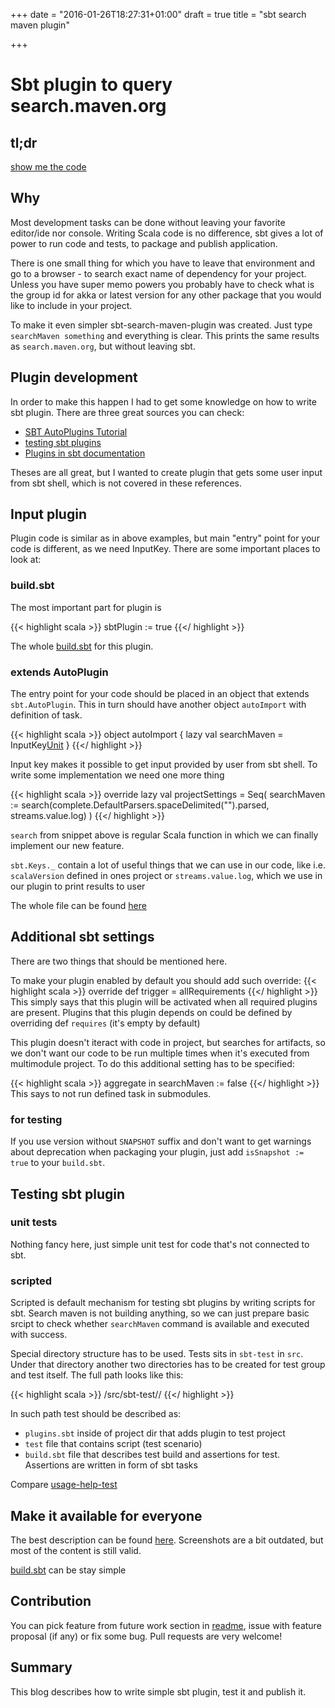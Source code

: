 +++
date = "2016-01-26T18:27:31+01:00"
draft = true
title = "sbt search maven plugin"

+++

# Sbt plugin to query search.maven.org

## tl;dr

[show me the code](https://github.com/blstream/sbt-search-maven-plugin)

## Why

Most development tasks can be done without leaving your favorite editor/ide nor console.
Writing Scala code is no difference, sbt gives a lot of power to run code and tests, to package and publish application.

There is one small thing for which you have to leave that environment and go to a browser - to search exact name of dependency for your project.
Unless you have super memo powers you probably have to check what is the group id for akka or latest version for any other package that you would like to include in your project.

To make it even simpler sbt-search-maven-plugin was created. Just type `searchMaven something` and everything is clear. This prints the same results as `search.maven.org`, but without leaving sbt.

## Plugin development

In order to make this happen I had to get some knowledge on how to write sbt plugin. There are three great sources you can check:

* [SBT AutoPlugins Tutorial](http://mukis.de/pages/sbt-autoplugins-tutorial/)
* [testing sbt plugins](http://eed3si9n.com/testing-sbt-plugins)
* [Plugins in sbt documentation](http://www.scala-sbt.org/0.13/docs/Plugins.html)

Theses are all great, but I wanted to create plugin that gets some user input from sbt shell, which is not covered in these references.

## Input plugin

Plugin code is similar as in above examples, but main "entry" point for your code is different, as we need InputKey.
There are some important places to look at:

### build.sbt

The most important part for plugin is

{{< highlight scala >}}
sbtPlugin := true
{{</ highlight >}}

The whole [build.sbt](https://github.com/blstream/sbt-search-maven-plugin/blob/master/build.sbt) for this plugin.

### extends AutoPlugin

The entry point for your code should be placed in an object that extends `sbt.AutoPlugin`. This in turn should have another object `autoImport` with definition of task.

{{< highlight scala >}}
object autoImport {
  lazy val searchMaven = InputKey[Unit]("searchMaven", "Search maven")
}
{{</ highlight >}}

Input key makes it possible to get input provided by user from sbt shell. To write some implementation we need one more thing

{{< highlight scala >}}
override lazy val projectSettings = Seq(
  searchMaven := search(complete.DefaultParsers.spaceDelimited("<arg>").parsed, streams.value.log)
)
{{</ highlight >}}

`search` from snippet above is regular Scala function in which we can finally implement our new feature.

`sbt.Keys._` contain a lot of useful things that we can use in our code, like i.e. `scalaVersion` defined in ones project or `streams.value.log`, which we use in our plugin to print results to user

The whole file can be found [here](https://github.com/blstream/sbt-search-maven-plugin/blob/master/src/main/scala/com/blstream/sbtsearchmavenplugin/SbtSearchMavenPlugin.scala)

## Additional sbt settings

There are two things that should be mentioned here.

To make your plugin enabled by default you should add such override:
{{< highlight scala >}}
override def trigger = allRequirements
{{</ highlight >}}
This simply says that this plugin will be activated when all required plugins are present. Plugins that this plugin depends on could be defined by overriding def `requires` (it's empty by default)

This plugin doesn't iteract with code in project, but searches for artifacts, so we don't want our code to be run multiple times when it's executed from multimodule project.
To do this additional setting has to be specified:

{{< highlight scala >}}
aggregate in searchMaven := false
{{</ highlight >}}
This says to not run defined task in submodules.

### for testing

If you use version without `SNAPSHOT` suffix and don't want to get warnings about deprecation when packaging your plugin, just add  `isSnapshot := true`  to your `build.sbt`.

## Testing sbt plugin

### unit tests

Nothing fancy here, just simple unit test for code that's not connected to sbt.

### scripted

Scripted is default mechanism for testing sbt plugins by writing scripts for sbt. Search maven is not building anything,
so we can just prepare basic srcipt to check whether `searchMaven` command is available and executed with success.

Special directory structure has to be used. Tests sits in `sbt-test` in `src`. Under that directory another two directories has to be created for test group and test itself. The full path looks like this:

{{< highlight scala >}}
<projectHome>/src/sbt-test/<testGroup>/<testName>
{{</ highlight >}}

In such path test should be described as:

* `plugins.sbt` inside of project dir that adds plugin to test project
* `test` file that contains script (test scenario)
* `build.sbt` file that describes test build and assertions for test. Assertions are written in form of sbt tasks

Compare [usage-help-test](https://github.com/blstream/sbt-search-maven-plugin/tree/master/src/sbt-test/test-group/usage-help-test)

## Make it available for everyone

The best description can be found [here](http://www.scala-sbt.org/0.13/docs/Bintray-For-Plugins.html). Screenshots are a bit outdated, but most of the content is still valid.

[build.sbt](https://github.com/blstream/sbt-search-maven-plugin/blob/master/build.sbt) can be stay simple

## Contribution

You can pick feature from future work section in [readme](https://github.com/blstream/sbt-search-maven-plugin),
issue with feature proposal (if any) or fix some bug. Pull requests are very welcome!

## Summary

This blog describes how to write simple sbt plugin, test it and publish it.
